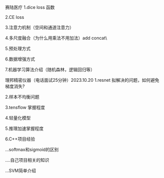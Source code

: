 赛陆医疗
1.dice loss 函数

2.CE loss

3.注意力机制（空间和通道注意力）

4.多尺度融合（为什么用乘法不用加法）add   concat\

5.预处理方式

6.数据增强方式

7.机器学习算法介绍（随机森林，逻辑回归等）



理邦精密仪器（电话面试25分钟）2023.10.20
1.resnet 拟解决的问题，如何避免梯度消失?

2.样本不均衡问题

3.tensflow 掌握程度

4.轻量化模型

5.推理加速掌握程度

6.C++项目经验

…softmax和sigmoid的区别

….自己项目相关的知识

…SVM简单介绍